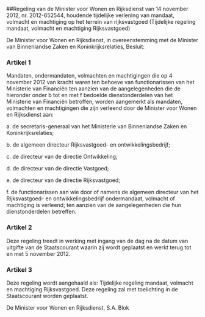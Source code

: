 <meta http-equiv='Content-Type' content='text/html; charset=utf-8' />

##Regeling van de Minister voor Wonen en Rijksdienst van 14 november 2012, nr. 2012-652544, houdende tijdelijke verlening van mandaat, volmacht en machtiging op het terrein van rijksvastgoed (Tijdelijke regeling mandaat, volmacht en machtiging Rijksvastgoed)

De Minister voor Wonen en Rijksdienst, in overeenstemming met de Minister van Binnenlandse Zaken en Koninkrijksrelaties,   Besluit:    

### Artikel  1  

Mandaten, ondermandaten, volmachten en machtigingen die op 4 november 2012 van kracht waren ten behoeve van functionarissen van het Ministerie van Financiën ten aanzien van de aangelegenheden die de hieronder onder b tot en met f bedoelde dienstonderdelen van het Ministerie van Financiën betroffen, worden aangemerkt als mandaten, volmachten en machtigingen die zijn verleend door de Minister voor Wonen en Rijksdienst aan: 

a. de secretaris-generaal van het Ministerie van Binnenlandse Zaken en Koninkrijksrelaties;  

b. de algemeen directeur Rijksvastgoed- en ontwikkelingsbedrijf;  

c. de directeur van de directie Ontwikkeling;  

d. de directeur van de directie Vastgoed;  

e. de directeur van de directie Rijksvastgoed;  

f. de functionarissen aan wie door of namens de algemeen directeur van het Rijksvastgoed- en ontwikkelingsbedrijf ondermandaat, volmacht of machtiging is verleend;   ten aanzien van de aangelegenheden die hun dienstonderdelen betreffen. 

### Artikel  2  

Deze regeling treedt in werking met ingang van de dag na de datum van uitgifte van de Staatscourant waarin zij wordt geplaatst en werkt terug tot en met 5 november 2012. 

### Artikel  3  

Deze regeling wordt aangehaald als: Tijdelijke regeling mandaat, volmacht en machtiging Rijksvastgoed. 
Deze regeling zal met toelichting in de Staatscourant worden geplaatst.  

De 
Minister voor Wonen en Rijksdienst, 
S.A. Blok     
